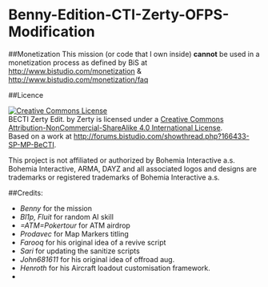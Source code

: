 # Benny-Edition-CTI-Zerty-OFPS-Modification

##Monetization
This mission (or code that I own inside) __cannot__ be used in a monetization process as defined by BiS at http://www.bistudio.com/monetization & http://www.bistudio.com/monetization/faq

##Licence

<a rel="license" href="http://creativecommons.org/licenses/by-nc-sa/4.0/"><img alt="Creative Commons License" style="border-width:0" src="https://i.creativecommons.org/l/by-nc-sa/4.0/88x31.png" /></a><br /><span xmlns:dct="http://purl.org/dc/terms/" property="dct:title">BECTI Zerty Edit.</span> by <span xmlns:cc="http://creativecommons.org/ns#" property="cc:attributionName">Zerty</span> is licensed under a <a rel="license" href="http://creativecommons.org/licenses/by-nc-sa/4.0/">Creative Commons Attribution-NonCommercial-ShareAlike 4.0 International License</a>.<br />Based on a work at <a xmlns:dct="http://purl.org/dc/terms/" href="http://forums.bistudio.com/showthread.php?166433-SP-MP-BeCTI" rel="dct:source">http://forums.bistudio.com/showthread.php?166433-SP-MP-BeCTI</a>.

This project is not affiliated or authorized by Bohemia Interactive a.s. Bohemia Interactive, ARMA, DAYZ and all associated logos and designs are trademarks or registered trademarks of Bohemia Interactive a.s. 

##Credits:
- *Benny* for the mission
- *Bl1p, Fluit* for random AI skill
- *=ATM=Pokertour* for ATM airdrop
- *Prodavec* for Map Markers titling
- *Farooq* for his original idea of a revive script
- *Sari* for updating the sanitize scripts
- *John681611* for his original idea of offroad aug.
- *Henroth* for his Aircraft loadout customisation framework.
- 
